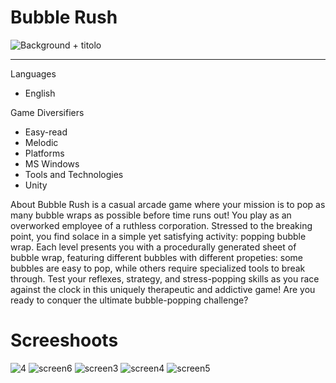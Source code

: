 # Bubble Rush

![Background + titolo](https://github.com/user-attachments/assets/5ad8f964-93ed-4187-a434-facfb647fa76)

---

Languages
- English

Game Diversifiers
- Easy-read
- Melodic
- Platforms
- MS Windows
- Tools and Technologies
- Unity

About
Bubble Rush is a casual arcade game where your mission is to pop as many bubble wraps as possible before time runs out!
You play as an overworked employee of a ruthless corporation. Stressed to the breaking point, you find solace in a simple yet satisfying activity: popping bubble wrap.
Each level presents you with a procedurally generated sheet of bubble wrap, featuring different bubbles with different propeties: some bubbles are easy to pop, while others require specialized tools to break through.
Test your reflexes, strategy, and stress-popping skills as you race against the clock in this uniquely therapeutic and addictive game!
Are you ready to conquer the ultimate bubble-popping challenge?

# Screeshoots

![4](https://github.com/user-attachments/assets/0d8c6972-5468-4d0a-9fed-96203712baa3)
![screen6](https://github.com/user-attachments/assets/3584d54d-c6eb-4f88-9b2b-5155c6d0881a)
![screen3](https://github.com/user-attachments/assets/add68afb-7128-4a1f-90a6-5415ae3b009e)
![screen4](https://github.com/user-attachments/assets/d98cafd4-3d4e-46d7-8ce4-1698ddb94795)
![screen5](https://github.com/user-attachments/assets/0cd50487-9312-4adb-b9e9-b003895e470f)

